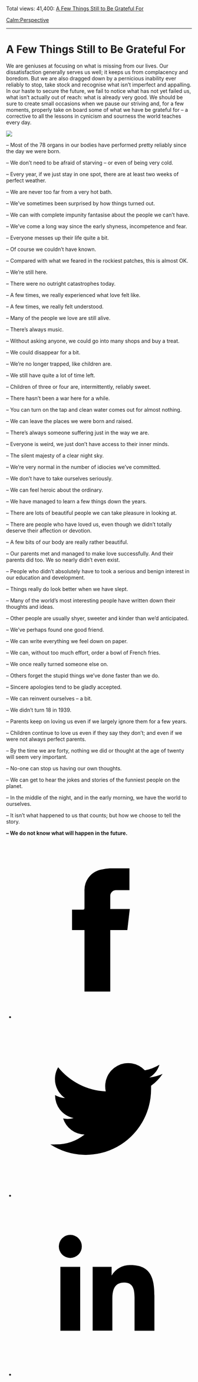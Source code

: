 Total views: 41,400: [A Few Things Still to Be Grateful For](https://www.theschooloflife.com/thebookoflife/a-few-things-still-be-to-be-grateful-for/)

[Calm:](https://www.theschooloflife.com/thebookoflife/category/calm/)[Perspective](https://www.theschooloflife.com/thebookoflife/category/calm/perspective/)

* * *

# A Few Things Still to Be Grateful For
<style>
						.alignnone {
  display: block;
  margin-left: auto;
  margin-right: auto;
  align: center:
}

.addtoany_share_save_container {
display:none;
}

.wp-block-image {
		display: block;
  margin-left: auto;
  margin-right: auto;
  width: 50%;
}

.aligncenter {
display: block;
  margin-left: auto;
  margin-right: auto;
  align: center:
}

@media only screen and (max-width: 500px) {
  .wp-block-image {
		display: block;
  margin-left: auto;
  margin-right: auto;
  width: 100%;
} }

h1 {max-width: 600px !important;
}
.s18-single-post .content-area .site-main article .post-cat-header-display + .old-wrapper p {
    font-size: 1.200em
}
						</style>

We are geniuses at focusing on what is missing from our lives. Our dissatisfaction generally serves us well; it keeps us from complacency and boredom. But we are also dragged down by a pernicious inability ever reliably to stop, take stock and recognise what isn’t imperfect and appalling. In our haste to secure the future, we fail to notice what has not yet failed us, what isn’t actually out of reach: what is already very good. We should be sure to create small occasions when we pause our striving and, for a few moments, properly take on board some of what we have be grateful for – a corrective to all the lessons in cynicism and sourness the world teaches every day.

![](https://s-media-cache-ak0.pinimg.com/originals/18/59/bc/1859bca2c28882ba0d366a11898b6a91.jpg)

– Most of the 78 organs in our bodies have performed pretty reliably since the day we were born.

– We don’t need to be afraid of starving – or even of being very cold.

– Every year, if we just stay in one spot, there are at least two weeks of perfect weather.

– We are never too far from a very hot bath.

– We’ve sometimes been surprised by how things turned out.

– We can with complete impunity fantasise about the people we can’t have.

– We’ve come a long way since the early shyness, incompetence and fear.

– Everyone messes up their life quite a bit.

– Of course we couldn’t have known.

– Compared with what we feared in the rockiest patches, this is almost OK.

– We’re still here.

– There were no outright catastrophes today.

– A few times, we really experienced what love felt like.

– A few times, we really felt understood.

– Many of the people we love are still alive.

– There’s always music.

– Without asking anyone, we could go into many shops and buy a treat.

– We could disappear for a bit.

– We’re no longer trapped, like children are.

– We still have quite a lot of time left.

– Children of three or four are, intermittently, reliably sweet.

– There hasn’t been a war here for a while.

– You can turn on the tap and clean water comes out for almost nothing.

– We can leave the places we were born and raised.

– There’s always someone suffering just in the way we are.

– Everyone is weird, we just don’t have access to their inner minds.

– The silent majesty of a clear night sky.

– We’re very normal in the number of idiocies we’ve committed.

– We don’t have to take ourselves seriously.

– We can feel heroic about the ordinary.

– We have managed to learn a few things down the years.

– There are lots of beautiful people we can take pleasure in looking at.

– There are people who have loved us, even though we didn’t totally deserve their affection or devotion.

– A few bits of our body are really rather beautiful.

– Our parents met and managed to make love successfully. And their parents did too. We so nearly didn’t even exist.

– People who didn’t absolutely have to took a serious and benign interest in our education and development.

– Things really do look better when we have slept.

– Many of the world’s most interesting people have written down their thoughts and ideas.

– Other people are usually shyer, sweeter and kinder than we’d anticipated.

– We’ve perhaps found one good friend.

– We can write everything we feel down on paper.

– We can, without too much effort, order a bowl of French fries.

– We once really turned someone else on.

– Others forget the stupid things we’ve done faster than we do.

– Sincere apologies tend to be gladly accepted.

– We can reinvent ourselves – a bit.

– We didn’t turn 18 in 1939.

– Parents keep on loving us even if we largely ignore them for a few years.

– Children continue to love us even if they say they don’t; and even if we were not always perfect parents.

– By the time we are forty, nothing we did or thought at the age of twenty will seem very important.

– No-one can stop us having our own thoughts.

– We can get to hear the jokes and stories of the funniest people on the planet.

– In the middle of the night, and in the early morning, we have the world to ourselves.

– It isn’t what happened to us that counts; but how we choose to tell the story.

**– We do not know what will happen in the future.**

<style>
    .iframe-class { display: block !important; }
</style>

- [<svg xmlns="http://www.w3.org/2000/svg" viewbox="0 0 26 26"><title>Facebook</title>
                    <g>
                        <path d="M8.38,10H9.92c.2,0,.29,0,.29-.28,0-.82,0-1.64,0-2.46a3.05,3.05,0,0,1,2.57-3.15A7.22,7.22,0,0,1,14,3.95c.86,0,1.71,0,2.57,0h.25v3.2h-2A.85.85,0,0,0,14,8c0,.62,0,1.24,0,1.91h2.87L16.51,13H14v9H10.21V13H8.38Z"></path>
                    </g>
                </svg>](http://www.facebook.com/sharer/sharer.php?u=https://www.theschooloflife.com/thebookoflife/a-few-things-still-be-to-be-grateful-for/)
- [<svg xmlns="http://www.w3.org/2000/svg" viewbox="0 0 26 26"><title>Twitter</title>
                    <path d="M21.69,7.9a6.75,6.75,0,0,1-1.94.53,3.39,3.39,0,0,0,1.48-1.87,6.76,6.76,0,0,1-2.14.82,3.38,3.38,0,0,0-5.75,3.08,9.59,9.59,0,0,1-7-3.53,3.38,3.38,0,0,0,1,4.51A3.36,3.36,0,0,1,5.89,11v0A3.38,3.38,0,0,0,8.6,14.37a3.39,3.39,0,0,1-1.53.06,3.38,3.38,0,0,0,3.15,2.35A6.78,6.78,0,0,1,6,18.22a6.87,6.87,0,0,1-.81,0A9.6,9.6,0,0,0,20,10.08q0-.22,0-.44A6.86,6.86,0,0,0,21.69,7.9Z"></path>
                </svg>](http://twitter.com/share?url=https://www.theschooloflife.com/thebookoflife/a-few-things-still-be-to-be-grateful-for/&text=&via=theschooloflife)
- [<svg xmlns="http://www.w3.org/2000/svg" viewbox="0 0 26 26"><title>LinkedIn</title>
<path class="cls-2" d="M6.67,10H9.58v9.36H6.67ZM8.13,5.32A1.69,1.69,0,1,1,6.44,7,1.69,1.69,0,0,1,8.13,5.32"></path><path class="cls-2" d="M11.41,10H14.2v1.28h0A3.06,3.06,0,0,1,17,9.75c2.95,0,3.49,1.94,3.49,4.46v5.14H17.57V14.79c0-1.09,0-2.48-1.51-2.48s-1.75,1.18-1.75,2.4v4.63H11.41Z"></path></svg>](https://www.linkedin.com/shareArticle?mini=true&url=https://www.theschooloflife.com/thebookoflife/a-few-things-still-be-to-be-grateful-for/)
